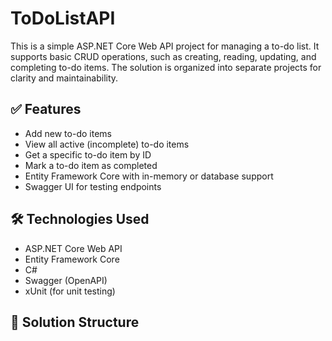 # ToDoListAPI

This is a simple ASP.NET Core Web API project for managing a to-do list. It supports basic CRUD operations, such as creating, reading, updating, and completing to-do items. The solution is organized into separate projects for clarity and maintainability.

## ✅ Features

- Add new to-do items
- View all active (incomplete) to-do items
- Get a specific to-do item by ID
- Mark a to-do item as completed
- Entity Framework Core with in-memory or database support
- Swagger UI for testing endpoints

## 🛠️ Technologies Used

- ASP.NET Core Web API
- Entity Framework Core
- C#
- Swagger (OpenAPI)
- xUnit (for unit testing)

## 📁 Solution Structure

